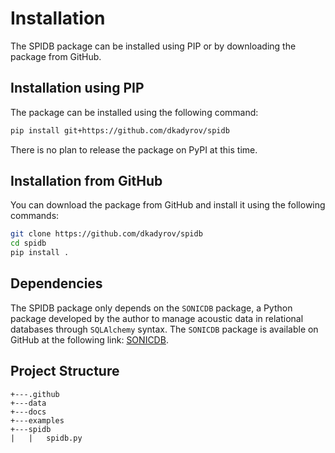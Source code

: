 # Installation

The SPIDB package can be installed using PIP or by downloading the package from GitHub.

## Installation using PIP

The package can be installed using the following command:

```bash
pip install git+https://github.com/dkadyrov/spidb
```

There is no plan to release the package on PyPI at this time.

## Installation from GitHub

You can download the package from GitHub and install it using the following commands:

```bash
git clone https://github.com/dkadyrov/spidb
cd spidb
pip install .
```

## Dependencies

The SPIDB package only depends on the `SONICDB` package, a Python package developed by the author to manage acoustic data in relational databases through `SQLAlchemy` syntax. The `SONICDB` package is available on GitHub at the following link: [SONICDB](https://github.com/dkadyrov/sonicdb).

## Project Structure

```none
+---.github
+---data
+---docs
+---examples
+---spidb
|   |   spidb.py
```

